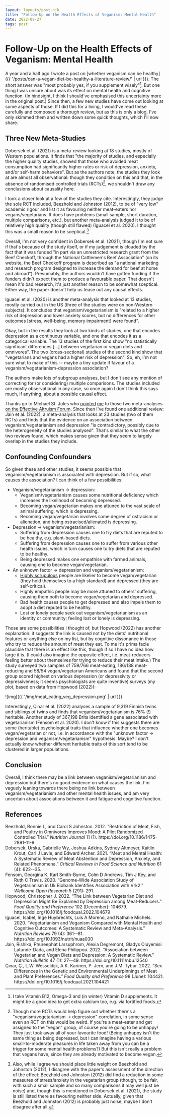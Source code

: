 ```yaml
---
layout: layouts/post.njk
title: "Follow-Up on the Health Effects of Veganism: Mental Health"
date: 2022-08-27
tags: post
---
```


# Follow-Up on the Health Effects of Veganism: Mental Health

A year and a half ago I wrote a post on [whether veganism can be healthy]({{ '/posts/can-a-vegan-diet-be-healthy-a-literature-review/' | url }}). The short answer was "most probably yes, if you supplement wisely"[^1]. But one thing I was unsure about was its effect on mental health and cognitive function. (In hindsight, I think I should've emphasised this uncertainty more in the original post.) Since then, a few new studies have come out looking at some aspects of those. If I did this for a living, I would've read these carefully and composed a thorough review, but as this is only a blog, I've only skimmed them and written down some quick thoughts, which I'll now share.

## Three New Meta-Studies

Dobersek et al. (2021) is a meta-review looking at 18 studies, mostly of Western populations. It finds that "the majority of studies, and especially the higher quality studies, showed that those who avoided meat consumption had significantly higher rates or risk of depression, anxiety, and/or self-harm behaviors". But as the authors note, the studies they look at are almost all observational: though they condition on this and that, in the absence of randomised controlled trials (RCTs)[^2], we shouldn't draw any conclusions about causality here.

I took a closer look at a few of the studies they cite. Interestingly, they judge the sole RCT included, Beezhold and Johnston (2012), to be of "very low" academic rigour and list it as favouring neither meat-eaters nor vegans/vegetarians. It does have problems (small sample, short duration, multiple comparisons, etc.), but another meta-analysis judged it to be of relatively high quality (though still flawed) (Iguacel et al. 2020). I thought this was a small reason to be sceptical.[^3]

Overall, I'm not very confident in Dobersek et al. (2021), though I'm not sure if that's because of the study itself, or if my judgement is clouded by the fact that it was funded "in part via an unrestricted research grant from the Beef Checkoff, through the National Cattlemen's Beef Association" (on its website, the Beef Checkoff program is described as "a national marketing and research program designed to increase the demand for beef at home and abroad"). Presumably, the authors wouldn't have gotten funding if the funders didn't expect them to produce a favourable paper. That doesn't mean it's bad research, it's just another reason to be somewhat sceptical. Either way, the paper doesn't help us tease out any causal effects.

Iguacel et al. (2020) is another meta-analysis that looked at 13 studies, mostly carried out in the US (three of the studies were on non-Western subjects). It concludes that veganism/vegetarianism is "related to a higher risk of depression and lower anxiety scores, but no differences for other outcomes [stress, well-being, memory impairment] were found".

Okay, but in the results they look at two kinds of studies, one that encodes depression as a continuous variable, and one that encodes it as a categorical variable. The 13 studies of the first kind show "no statistically significant differences [...] between vegetarian or vegan diets and omnivores". The two (cross-sectional) studies of the second kind show that "vegetarians and vegans had a higher risk of depression". So, eh, I'm not sure what to make of this -- maybe a tiny update if favour of a veganism/vegetarianism-depression association?

The authors make lots of subgroup analyses, but I don't see any mention of correcting for (or considering) multiple comparisons. The studies included are mostly observational in any case, so once again I don't think this says much, if anything, about a possible causal effect.

Thanks go to Michael St. Jules who [pointed](https://forum.effectivealtruism.org/posts/oNzwJ9juHkgbhFGqA/can-a-vegan-diet-be-healthy-a-literature-review?commentId=aZx2iTAqQwmqjX7pY#comments) [me](https://forum.effectivealtruism.org/posts/oNzwJ9juHkgbhFGqA/can-a-vegan-diet-be-healthy-a-literature-review?commentId=rMqDeHenowpxbbeqz#comments) to those two meta-analyses [on the Effective Altruism Forum](https://forum.effectivealtruism.org/posts/oNzwJ9juHkgbhFGqA/can-a-vegan-diet-be-healthy-a-literature-review). Since then I've found one additional review: Jain et al. (2022), a meta-analysis that looks at 23 studies (two of them RCTs) and finds that the evidence on an association between veganism/vegetarianism and depression "is contradictory, possibly due to the heterogeneity of the studies analysed". That's similar to what the other two reviews found, which makes sense given that they seem to largely overlap in the studies they include.

## Confounding Confounders

So given these and other studies, it seems possible that veganism/vegetarianism is associated with depression. But if so, what causes the association? I can think of a few possibilities:

- Veganism/vegetarianism → depression:
  - Veganism/vegetarianism causes some nutritional deficiency which increases the likelihood of becoming depressed.
  - Becoming vegan/vegetarian makes one attuned to the vast scale of animal suffering, which is depressing.
  - Becoming vegan/vegetarian involves some degree of ostracism or alienation, and being ostracised/alienated is depressing.
- Depression → veganism/vegetarianism:
  - Suffering from depression causes one to try diets that are reputed to be healthy, e.g. plant-based diets.
  - Suffering from depression causes one to suffer from various other health issues, which in turn causes one to try diets that are reputed to be healthy.
  - Being depressed makes one empathise with farmed animals, causing one to become vegan/vegetarian.
- An unknown factor → depression and veganism/vegetarianism:
  - [Highly scrupulous](https://en.wikipedia.org/wiki/Scrupulosity) people are likelier to become vegan/vegetarian (they hold themselves to a high standard) and depressed (they are self-critical).
  - Highly empathic people may be more attuned to others' suffering, causing them both to become vegan/vegetarian and depressed.
  - Bad health causes people to get depressed and also impels them to adopt a diet reputed to be healthy.
  - Lost or lonely people seek out veganism/vegetarianism as an identity or community; feeling lost or lonely is depressing.

Those are some possibilities I thought of, but Hopwood (2022) has another explanation: it suggests the link is caused not by the diets' nutritional features or anything else on my list, but by cognitive dissonance in those who try to reduce the amount of meat they eat. To me it's prima facie plausible that there is an effect like this, though if so I have no idea how large it is. (I could also imagine the opposite effect, i.e. meat-reducers feeling better about themselves for trying to reduce their meat intake.) The study surveyed two samples of 759/766 meat-eating, 186/188 meat-reducing and 58/54 vegan/vegetarian Americans and found that the second group scored highest on various depression (or depressivity or depressiveness; it seems psychologists are quite inventive) surveys (my plot, based on data from Hopwood (2022)):

![img]({{ '/img/meat_eating_veg_depression.png' | url }})

Interestingly, Çınar et al. (2022) analyses a sample of 9,319 Finnish twins and siblings of twins and finds that veganism/vegetarianism is 76% (!) heritable. Another study of 367,198 Brits identified a gene associated with vegetarianism (Fensom et al. 2020). I don't know if this suggests there are some (heritable) psychological traits that influence whether one becomes vegan/vegetarian or not, i.e. in accordance with the "unknown factor → depression and veganism/vegetarianism" hypothesis. Maybe? I don't actually know whether different heritable traits of this sort tend to be clustered in larger populations.

## Conclusion

Overall, I think there may be a link between veganism/vegetarianism and depression but there's no good evidence on what causes the link. I'm vaguely leaning towards there being no link between veganism/vegetarianism and other mental health issues, and am very uncertain about associations between it and fatigue and cognitive function.

## References

<style>.csl-entry{text-indent: -2em; margin-left: 2em;}</style><div class="csl-bib-body">
  <div class="csl-entry">Beezhold, Bonnie L, and Carol S Johnston. 2012. “Restriction of Meat, Fish, and Poultry in Omnivores Improves Mood: A Pilot Randomized Controlled Trial.” <i>Nutrition Journal</i> 11 (1). https://doi.org/10.1186/1475-2891-11-9</div>
  <div class="csl-entry">Dobersek, Urska, Gabrielle Wy, Joshua Adkins, Sydney Altmeyer, Kaitlin Krout, Carl J Lavie, and Edward Archer. 2021. “Meat and Mental Health: A Systematic Review of Meat Abstention and Depression, Anxiety, and Related Phenomena.” <i>Critical Reviews in Food Science and Nutrition</i> 61 (4): 622--35.</div>
  <div class="csl-entry">Fensom, Georgina K, Karl Smith-Byrne, Colm D Andrews, Tim J Key, and Ruth C Travis. 2020. “Genome-Wide Association Study of Vegetarianism in Uk Biobank Identifies Association with Vrk2.” <i>Wellcome Open Research</i> 5 (291): 291.</div>
  <div class="csl-entry">Hopwood, Christopher J. 2022. “The Link between Vegetarian Diet and Depression Might Be Explained by Depression among Meat-Reducers.” <i>Food Quality and Preference</i> 102 (December): 104679. https://doi.org/10.1016/j.foodqual.2022.104679</div>
  <div class="csl-entry">Iguacel, Isabel, Inge Huybrechts, Luis A Moreno, and Nathalie Michels. 2020. “Vegetarianism and Veganism Compared with Mental Health and Cognitive Outcomes: A Systematic Review and Meta-Analysis.” <i>Nutrition Reviews</i> 79 (4): 361--81. https://doi.org/10.1093/nutrit/nuaa030</div>
  <div class="csl-entry">Jain, Rishika, Phureephat Larsuphrom, Alexia Degremont, Gladys Oluyemisi Latunde-Dada, and Elena Philippou. 2022. “Association between Vegetarian and Vegan Diets and Depression: A Systematic Review.” <i>Nutrition Bulletin</i> 47 (1): 27--49. https://doi.org/10.1111/nbu.12540</div>
  <div class="csl-entry">Çınar, Ç., L.W. Wesseldijk, A.K. Karinen, P. Jern, and J.M. Tybur. 2022. “Sex Differences in the Genetic and Environmental Underpinnings of Meat and Plant Preferences.” <i>Food Quality and Preference</i> 98 (June): 104421. https://doi.org/10.1016/j.foodqual.2021.104421</div>
</div>

[^1]: I take Vitamin B12, Omega-3 and (in winter) Vitamin D supplements. It might be a good idea to get extra calcium too, e.g. via fortified foods.
[^2]: Though more RCTs would help figure out whether there's a "veganism/vegetarianism → depression" correlation, in some sense even an RCT on this would be weird. If you're a meat-eater and get assigned to the "vegan" group, of course you're going to be unhappy! They just took away all of your favourite food! (Being unhappy isn't the same thing as being depressed, but I can imagine having a various small-to-moderate pleasures in life taken away from you can be a trigger for some mental health problems?) But this isn't really a problem that vegans have, since they are already motivated to become vegan.
[^3]: Also, while I agree we should place little weight on Beezhold and Johnston (2012), I disagree with the paper's assessment of the direction of the effect: Beezhold and Johnston (2012) did find a reduction in some measures of stress/anxiety in the vegetarian group (though, to be fair, with such a small sample and so many comparisons it may well just be noise) and, though this is mentioned in Dobersek et al. (2021), the study is still listed there as favouring neither side. Actually, given that Beezhold and Johnston (2012) is probably just noise, maybe I don't disagree after all.
